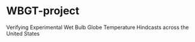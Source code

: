 # WBGT-project
Verifying Experimental Wet Bulb Globe Temperature Hindcasts across the United States
